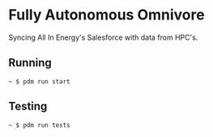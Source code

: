 # Fully Autonomous Omnivore
Syncing All In Energy's Salesforce with data from HPC's. 

## Running
```shell
~ $ pdm run start
```

## Testing

```console
~ $ pdm run tests
```
